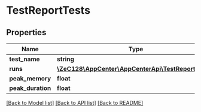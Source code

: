 # TestReportTests

## Properties
Name | Type | Description | Notes
------------ | ------------- | ------------- | -------------
**test_name** | **string** |  | [optional] 
**runs** | [**\ZeC128\AppCenter\AppCenterApi\TestReportRuns[]**](TestReportRuns.md) |  | [optional] 
**peak_memory** | **float** |  | [optional] 
**peak_duration** | **float** |  | [optional] 

[[Back to Model list]](../README.md#documentation-for-models) [[Back to API list]](../README.md#documentation-for-api-endpoints) [[Back to README]](../README.md)


